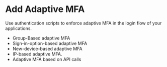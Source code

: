 # Add Adaptive MFA

Use authentication scripts to enforce adaptive MFA in the login flow of your applications.

- <a :href="$withBase('/guides/authentication/conditional-auth/group-based-template/')">Group-Based</a> adaptive MFA
- <a :href="$withBase('/guides/authentication/conditional-auth/sign-in-option-based-template/')">Sign-in-option-based</a> adaptive MFA
- <a :href="$withBase('/guides/authentication/conditional-auth/new-device-based-template/')">New-device-based</a> adaptive MFA
- <a :href="$withBase('/guides/authentication/conditional-auth/ip-based-template/')">IP-based</a> adaptive MFA.
- Adaptive MFA <a :href="$withBase('/guides/authentication/conditional-auth/add-authentications-based-on-api-calls/')">based on API calls</a>